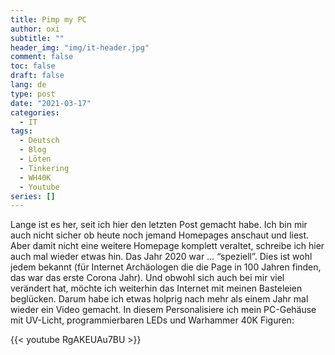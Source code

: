 ```yaml
---
title: Pimp my PC
author: oxi
subtitle: ""
header_img: "img/it-header.jpg"
comment: false
toc: false
draft: false
lang: de
type: post
date: "2021-03-17"
categories:
  - IT
tags:
  - Deutsch
  - Blog
  - Löten
  - Tinkering
  - WH40K
  - Youtube
series: []
---
```

Lange ist es her, seit ich hier den letzten Post gemacht habe. Ich bin mir auch nicht sicher ob heute noch jemand Homepages anschaut und liest. Aber damit nicht eine weitere Homepage komplett veraltet, schreibe ich hier auch mal wieder etwas hin.
Das Jahr 2020 war &#8230; &#8220;speziell&#8221;. Dies ist wohl jedem bekannt (für Internet Archäologen die die Page in 100 Jahren finden, das war das erste Corona Jahr). Und obwohl sich auch bei mir viel verändert hat, möchte ich weiterhin das Internet mit meinen Basteleien beglücken. Darum habe ich etwas holprig nach mehr als einem Jahr mal wieder ein Video gemacht. In diesem Personalisiere ich mein PC-Gehäuse mit UV-Licht, programmierbaren LEDs und Warhammer 40K Figuren:

{{< youtube RgAKEUAu7BU >}}
